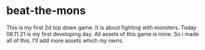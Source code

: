 # beat-the-mons
This is my first 2d top down game. 
It is about fighting with monsters. 
Today 06.11.21 is my first developing day. 
All assets of this game is mine. So i made all of this. 
I'll add more assets which my owns. 
